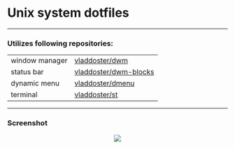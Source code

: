 # Unix system dotfiles
---

### Utilizes following repositories:

|                |                                                                   |
| -------------- | ----------------------------------------------------------------- |
| window manager | [vladdoster/dwm](https://github.com/vladdoster/dwm)               |
|   status bar   | [vladdoster/dwm-blocks](https://github.com/vladdoster/dwm-blocks) |
|  dynamic menu  | [vladdoster/dmenu](https://github.com/vladdoster/dmenu)           |
|    terminal    | [vladdoster/st](https://github.com/vladdoster/st)                 |

---

### Screenshot

<div align=center>

<img src="https://github.com/vladdoster/dotfiles/blob/master/.config/assets/system_screenshot.png" data-canonical-src="https://github.com/vladdoster/dotfiles/blob/master/.config/assets/system_screenshot.png"/>

</div>
